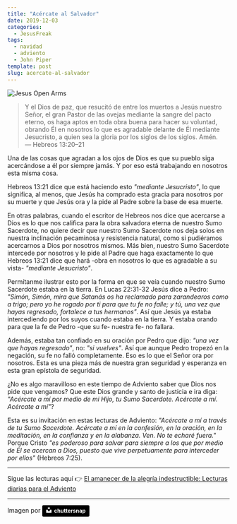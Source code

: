 ```yaml
---
title: "Acércate al Salvador"
date: 2019-12-03
categories:
  - JesusFreak
tags:
  - navidad
  - adviento
  - John Piper
template: post
slug: acercate-al-salvador
---
```


![Jesus Open Arms](https://i.imgur.com/eAU3fks.jpg)

> Y el Dios de paz, que resucitó de entre los muertos a Jesús nuestro Señor, el gran Pastor de las ovejas mediante la sangre del pacto eterno, os haga aptos en toda obra buena para hacer su voluntad, obrando Él en nosotros lo que es agradable delante de Él mediante Jesucristo, a quien sea la gloria por los siglos de los siglos. Amén.<br>— Hebreos 13:20–21

Una de las cosas que agradan a los ojos de Dios es que su pueblo siga acercándose a él por siempre jamás. Y por eso está trabajando en nosotros esta misma cosa.

Hebreos 13:21 dice que está haciendo esto _"mediante Jesucristo"_, lo que significa, al menos, que Jesús ha comprado esta gracia para nosotros por su muerte y que Jesús ora y la pide al Padre sobre la base de esa muerte.

En otras palabras, cuando el escritor de Hebreos nos dice que acercarse a Dios es lo que nos califica para la obra salvadora eterna de nuestro Sumo Sacerdote, no quiere decir que nuestro Sumo Sacerdote nos deja solos en nuestra inclinación pecaminosa y resistencia natural, como si pudiéramos acercarnos a Dios por nosotros mismos. Más bien, nuestro Sumo Sacerdote intercede por nosotros y le pide al Padre que haga exactamente lo que Hebreos 13:21 dice que hará -obra en nosotros lo que es agradable a su vista- _"mediante Jesucristo"_.

Permítanme ilustrar esto por la forma en que se veía cuando nuestro Sumo Sacerdote estaba en la tierra. En Lucas 22:31-32 Jesús dice a Pedro: _"Simón, Simón, mira que Satanás os ha reclamado para zarandearos como a trigo; pero yo he rogado por ti para que tu fe no falle; y tú, una vez que hayas regresado, fortalece a tus hermanos"_. Así que Jesús ya estaba intercediendo por los suyos cuando estaba en la tierra. Y estaba orando para que la fe de Pedro -que su fe- nuestra fe- no fallara.

Además, estaba tan confiado en su oración por Pedro que dijo: _"una vez que hayas regresado"_, no: _"si vuelves"_. Así que aunque Pedro tropezó en la negación, su fe no falló completamente. Eso es lo que el Señor ora por nosotros. Esta es una pieza más de nuestra gran seguridad y esperanza en esta gran epístola de seguridad.

¿No es algo maravilloso en este tiempo de Adviento saber que Dios nos pide que vengamos? Que este Dios grande y santo de justicia e ira diga: _"Acércate a mí por medio de mi Hijo, tu Sumo Sacerdote. Acércate a mí. Acércate a mí"_?

Esta es su invitación en estas lecturas de Adviento: _"Acércate a mí a través de tu Sumo Sacerdote. Acércate a mí en la confesión, en la oración, en la meditación, en la confianza y en la alabanza. Ven. No te echaré fuera."_ Porque Cristo _"es poderoso para salvar para siempre a los que por medio de Él se acercan a Dios, puesto que vive perpetuamente para interceder por ellos"_ (Hebreos 7:25).

---

Sigue las lecturas aquí 👉 [El amanecer de la alegría indestructible: Lecturas diarias para el Adviento](/el-amanecer-de-una-alegria-indestructible)

---

Imagen por <a style="background-color:black;color:white;text-decoration:none;padding:4px 6px;font-family:-apple-system, BlinkMacSystemFont, &quot;San Francisco&quot;, &quot;Helvetica Neue&quot;, Helvetica, Ubuntu, Roboto, Noto, &quot;Segoe UI&quot;, Arial, sans-serif;font-size:12px;font-weight:bold;line-height:1.2;display:inline-block;border-radius:3px" href="https://unsplash.com/@chuttersnap?utm_medium=referral&amp;utm_campaign=photographer-credit&amp;utm_content=creditBadge" target="_blank" rel="noopener noreferrer" title="Download free do whatever you want high-resolution photos from chuttersnap"><span style="display:inline-block;padding:2px 3px"><svg xmlns="http://www.w3.org/2000/svg" style="height:12px;width:auto;position:relative;vertical-align:middle;top:-2px;fill:white" viewBox="0 0 32 32"><title>unsplash-logo</title><path d="M10 9V0h12v9H10zm12 5h10v18H0V14h10v9h12v-9z"></path></svg></span><span style="display:inline-block;padding:2px 3px">chuttersnap</span></a>
